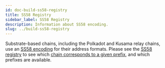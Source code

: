 ```yaml
---
id: doc-build-ss58-registry
title: SS58 Registry
sidebar_label: SS58 Registry
description: Information about SS58 encoding.
slug: ../build-ss58-registry
---
```


Substrate-based chains, including the Polkadot and Kusama relay chains, use an
[SS58 encoding](https://docs.substrate.io/v3/advanced/ss58/) for
their address formats. Please see the [SS58 registry](https://github.com/paritytech/ss58-registry/) 
to see which [chain corresponds to a given prefix](https://github.com/paritytech/ss58-registry/blob/main/ss58-registry.json), and which prefixes are available.
